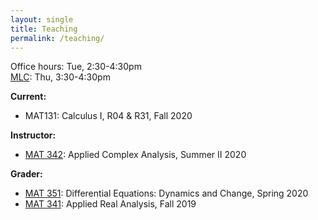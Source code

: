 ```yaml
---
layout: single
title: Teaching
permalink: /teaching/
---
```


Office hours: Tue, 2:30-4:30pm   
[MLC](http://www.math.stonybrook.edu/mlc/center-hours.html): Thu, 3:30-4:30pm   

**Current:**
* MAT131: Calculus I, R04 & R31, Fall 2020

**Instructor:**   
* [MAT 342](/teaching/mat342-summer20): Applied Complex Analysis, Summer II 2020   

**Grader:**   
* [MAT 351](https://you.stonybrook.edu/aerchenko/teaching/mat-351/): Differential Equations: Dynamics and Change, Spring 2020   
* [MAT 341](http://www.math.stonybrook.edu/~xiu/MATH341.html): Applied Real Analysis, Fall 2019   
